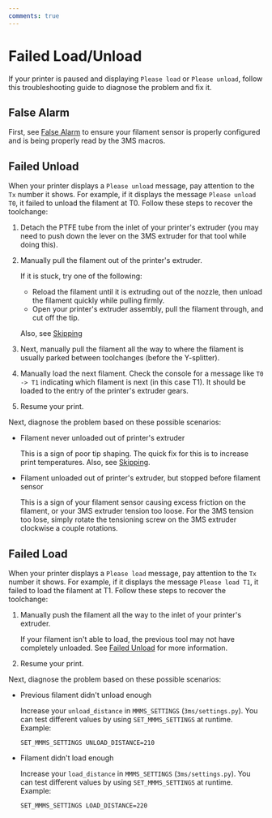 ```yaml
---
comments: true
---
```


# Failed Load/Unload

If your printer is paused and displaying `Please load` or `Please unload`, follow this troubleshooting guide to diagnose the problem and fix it.

## False Alarm

First, see [False Alarm](falsealarm.md) to ensure your filament sensor is properly configured and is being properly read by the 3MS macros.

## Failed Unload

When your printer displays a `Please unload` message, pay attention to the `Tx` number it shows. For example, if it displays the message `Please unload T0`, it failed to unload the filament at T0. Follow these steps to recover the toolchange:

1. Detach the PTFE tube from the inlet of your printer's extruder (you may need to push down the lever on the 3MS extruder for that tool while doing this).
2. Manually pull the filament out of the printer's extruder.

    If it is stuck, try one of the following:

    - Reload the filament until it is extruding out of the nozzle, then unload the filament quickly while pulling firmly.
    - Open  your printer's extruder assembly, pull the filament through, and cut off the tip.

    Also, see [Skipping](skipping.md)

3. Next, manually pull the filament all the way to where the filament is usually parked between toolchanges (before the Y-splitter).
4. Manually load the next filament. Check the console for a message like `T0 -> T1` indicating which filament is next (in this case T1). It should be loaded to the entry of the printer's extruder gears.
5. Resume your print.

Next, diagnose the problem based on these possible scenarios:

- Filament never unloaded out of printer's extruder

    This is a sign of poor tip shaping. The quick fix for this is to increase print temperatures. Also, see [Skipping](skipping.md).

- Filament unloaded out of printer's extruder, but stopped before filament sensor

    This is a sign of your filament sensor causing excess friction on the filament, or your 3MS extruder tension too loose. For the 3MS tension too lose, simply rotate the tensioning screw on the 3MS extruder clockwise a couple rotations.

## Failed Load

When your printer displays a `Please load` message, pay attention to the `Tx` number it shows. For example, if it displays the message `Please load T1`, it failed to load the filament at T1. Follow these steps to recover the toolchange:

1. Manually push the filament all the way to the inlet of your printer's extruder.

    If your filament isn't able to load, the previous tool may not have completely unloaded. See [Failed Unload](#failed-unload) for more information.

2. Resume your print.

Next, diagnose the problem based on these possible scenarios:

- Previous filament didn't unload enough

    Increase your `unload_distance` in `MMMS_SETTINGS` (`3ms/settings.py`). You can test different values by using `SET_MMMS_SETTINGS` at runtime. Example:

    ```
    SET_MMMS_SETTINGS UNLOAD_DISTANCE=210
    ```

- Filament didn't load enough

    Increase your `load_distance` in `MMMS_SETTINGS` (`3ms/settings.py`). You can test different values by using `SET_MMMS_SETTINGS` at runtime. Example:

    ```
    SET_MMMS_SETTINGS LOAD_DISTANCE=220
    ```